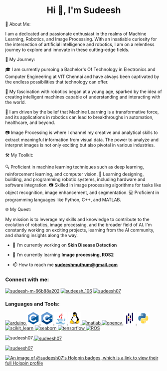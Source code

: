 <h1 align="center">Hi 👋, I'm Sudeesh</h1>


🤖 About Me:

I am a dedicated and passionate enthusiast in the realms of Machine Learning, Robotics, and Image Processing. With an insatiable curiosity for the intersection of artificial intelligence and robotics, I am on a relentless journey to explore and innovate in these cutting-edge fields.

🔬 My Journey:

🎓 I am currently pursoing a Bachelor's Of Technology in Electronics and Computer Engineering at VIT Chennai and have always been captivated by the endless possibilities that technology can offer.

🤖 My fascination with robotics began at a young age, sparked by the idea of creating intelligent machines capable of understanding and interacting with the world.

🌟 I am driven by the belief that Machine Learning is a transformative force, and its applications in robotics can lead to breakthroughs in automation, healthcare, and beyond.

📷 Image Processing is where I channel my creative and analytical skills to extract meaningful information from visual data. The power to analyze and interpret images is not only exciting but also pivotal in various industries.


🛠️ My Toolkit:

🔍 Proficient in machine learning techniques such as deep learning, reinforcement learning, and computer vision.
🤖 Learning designing, building, and programming robotic systems, including hardware and software integration.
📷 Skilled in image processing algorithms for tasks like object recognition, image enhancement, and segmentation.
💻 Proficient in programming languages like Python, C++, and MATLAB.


🌐 My Quest:

My mission is to leverage my skills and knowledge to contribute to the evolution of robotics, image processing, and the broader field of AI. I'm constantly working on exciting projects, learning from the AI community, and sharing insights along the way.

- 🔭 I’m currently working on **Skin Disease Detection**

- 🌱 I’m currently learning **Image processing, ROS2**

- 📫 How to reach me **sudeeshmuthum@gmail.com**


<h3 align="left">Connect with me:</h3>
<p align="left">
<a href="https://linkedin.com/in/sudeesh-m-66b88a202" target="blank"><img align="center" src="https://raw.githubusercontent.com/rahuldkjain/github-profile-readme-generator/master/src/images/icons/Social/linked-in-alt.svg" alt="sudeesh-m-66b88a202" height="30" width="40" /></a>
<a href="https://instagram.com/sudeesh_106" target="blank"><img align="center" src="https://raw.githubusercontent.com/rahuldkjain/github-profile-readme-generator/master/src/images/icons/Social/instagram.svg" alt="sudeesh_106" height="30" width="40" /></a>
<a href="https://www.leetcode.com/sudeesh07" target="blank"><img align="center" src="https://raw.githubusercontent.com/rahuldkjain/github-profile-readme-generator/master/src/images/icons/Social/leet-code.svg" alt="sudeesh07" height="30" width="40" /></a>
</p>

<h3 align="left">Languages and Tools:</h3>
<p align="left"> <a href="https://www.arduino.cc/" target="_blank" rel="noreferrer"> <img src="https://cdn.worldvectorlogo.com/logos/arduino-1.svg" alt="arduino" width="40" height="40"/> </a> <a href="https://www.cprogramming.com/" target="_blank" rel="noreferrer"> <img src="https://raw.githubusercontent.com/devicons/devicon/master/icons/c/c-original.svg" alt="c" width="40" height="40"/> </a> <a href="https://www.w3schools.com/cpp/" target="_blank" rel="noreferrer"> <img src="https://raw.githubusercontent.com/devicons/devicon/master/icons/cplusplus/cplusplus-original.svg" alt="cplusplus" width="40" height="40"/> </a> <a href="https://www.java.com" target="_blank" rel="noreferrer"> <img src="https://raw.githubusercontent.com/devicons/devicon/master/icons/java/java-original.svg" alt="java" width="40" height="40"/> </a> <a href="https://www.linux.org/" target="_blank" rel="noreferrer"> <img src="https://raw.githubusercontent.com/devicons/devicon/master/icons/linux/linux-original.svg" alt="linux" width="40" height="40"/> </a> <a href="https://www.mathworks.com/" target="_blank" rel="noreferrer"> <img src="https://upload.wikimedia.org/wikipedia/commons/2/21/Matlab_Logo.png" alt="matlab" width="40" height="40"/> </a> <a href="https://opencv.org/" target="_blank" rel="noreferrer"> <img src="https://www.vectorlogo.zone/logos/opencv/opencv-icon.svg" alt="opencv" width="40" height="40"/> </a> <a href="https://pandas.pydata.org/" target="_blank" rel="noreferrer"> <img src="https://raw.githubusercontent.com/devicons/devicon/2ae2a900d2f041da66e950e4d48052658d850630/icons/pandas/pandas-original.svg" alt="pandas" width="40" height="40"/> </a> <a href="https://www.python.org" target="_blank" rel="noreferrer"> <img src="https://raw.githubusercontent.com/devicons/devicon/master/icons/python/python-original.svg" alt="python" width="40" height="40"/> </a> <a href="https://scikit-learn.org/" target="_blank" rel="noreferrer"> <img src="https://upload.wikimedia.org/wikipedia/commons/0/05/Scikit_learn_logo_small.svg" alt="scikit_learn" width="40" height="40"/> </a> <a href="https://seaborn.pydata.org/" target="_blank" rel="noreferrer"> <img src="https://seaborn.pydata.org/_images/logo-mark-lightbg.svg" alt="seaborn" width="40" height="40"/> </a> <a href="https://www.tensorflow.org" target="_blank" rel="noreferrer"> <img src="https://www.vectorlogo.zone/logos/tensorflow/tensorflow-icon.svg" alt="tensorflow" width="40" height="40"/> </a> <a href="https://www.ros.org/" target="_blank" rel="noreferrer"> <img src="https://upload.wikimedia.org/wikipedia/commons/b/bb/Ros_logo.svg" alt="ROS" width="40" height="40"/> </p>

<p><img align="left" src="https://github-readme-stats.vercel.app/api/top-langs?username=sudeesh07&show_icons=true&locale=en&layout=compact" alt="sudeesh07" /></p>

<p>&nbsp;<img align="center" src="https://github-readme-stats.vercel.app/api?username=sudeesh07&show_icons=true&locale=en" alt="sudeesh07" /></p>

<p align="left"> <a href="https://github.com/ryo-ma/github-profile-trophy"><img src="https://github-profile-trophy.vercel.app/?username=sudeesh07" alt="sudeesh07" /></a> </p>

[![An image of @sudeesh07's Holopin badges, which is a link to view their full Holopin profile](https://holopin.me/sudeesh07)](https://holopin.io/@sudeesh07)
